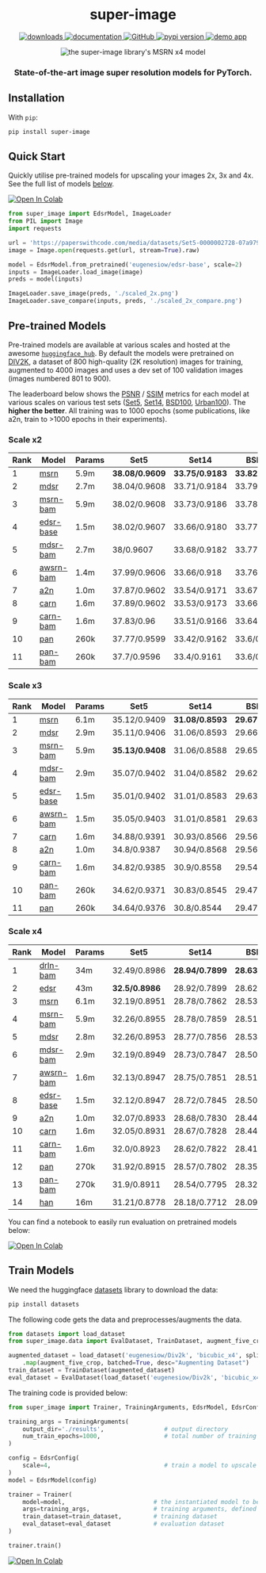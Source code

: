 <h1 align="center">super-image</h1>

<p align="center">
    <a href="https://pypi.org/project/super-image/">
        <img alt="downloads" src="https://img.shields.io/pypi/dm/super-image">
    </a>
    <a href="https://eugenesiow.github.io/super-image/">
        <img alt="documentation" src="https://img.shields.io/badge/docs-mkdocs-blue.svg?style=flat">
    </a>
    <a href="https://github.com/eugenesiow/super-image/blob/main/LICENSE">
		<img alt="GitHub" src="https://img.shields.io/github/license/eugenesiow/super-image.svg?color=blue">
	</a>
    <a href="https://pypi.org/project/super-image/">
        <img alt="pypi version" src="https://img.shields.io/pypi/v/super-image.svg">
    </a>
    <a href="https://huggingface.co/spaces/eugenesiow/super-image">
        <img alt="demo app" src="https://img.shields.io/badge/demo-spaces-purple.svg?style=flat">
    </a>
</p>

<p align="center">
    <img align="center" alt="the super-image library's MSRN x4 model" src="https://github.com/eugenesiow/super-image/raw/main/docs/banner.png">
</p>

<h3 align="center">
    <p>State-of-the-art image super resolution models for PyTorch.</p>
</h3>

## Installation

With `pip`:
```bash
pip install super-image
```

## Quick Start

Quickly utilise pre-trained models for upscaling your images 2x, 3x and 4x. See the full list of models [below](#pre-trained-models).

[![Open In Colab](https://colab.research.google.com/assets/colab-badge.svg)](https://colab.research.google.com/github/eugenesiow/super-image-notebooks/blob/master/notebooks/Upscale_Images_with_Pretrained_super_image_Models.ipynb "Open in Colab")

```python
from super_image import EdsrModel, ImageLoader
from PIL import Image
import requests

url = 'https://paperswithcode.com/media/datasets/Set5-0000002728-07a9793f_zA3bDjj.jpg'
image = Image.open(requests.get(url, stream=True).raw)

model = EdsrModel.from_pretrained('eugenesiow/edsr-base', scale=2)
inputs = ImageLoader.load_image(image)
preds = model(inputs)

ImageLoader.save_image(preds, './scaled_2x.png')
ImageLoader.save_compare(inputs, preds, './scaled_2x_compare.png')
```

## Pre-trained Models
Pre-trained models are available at various scales and hosted at the awesome [`huggingface_hub`](https://huggingface.co/models?filter=super-image). By default the models were pretrained on [DIV2K](https://huggingface.co/datasets/eugenesiow/Div2k), a dataset of 800 high-quality (2K resolution) images for training, augmented to 4000 images and uses a dev set of 100 validation images (images numbered 801 to 900). 

The leaderboard below shows the 
[PSNR](https://en.wikipedia.org/wiki/Peak_signal-to-noise_ratio#Quality_estimation_with_PSNR) / [SSIM](https://en.wikipedia.org/wiki/Structural_similarity#Algorithm) 
metrics for each model at various scales on various test sets ([Set5](https://huggingface.co/datasets/eugenesiow/Set5), 
[Set14](https://huggingface.co/datasets/eugenesiow/Set14), 
[BSD100](https://huggingface.co/datasets/eugenesiow/BSD100), 
[Urban100](https://huggingface.co/datasets/eugenesiow/Urban100)). The **higher the better**. 
All training was to 1000 epochs (some publications, like a2n, train to >1000 epochs in their experiments). 

### Scale x2

|Rank   |Model  	                                                |Params         |Set5  	            |Set14  	        |BSD100  	        |Urban100  	        |
|---    |---	                                                    |---            |---                |---	            |---	            |---	            |
|1      |[msrn](https://huggingface.co/eugenesiow/msrn)  	        |5.9m           |**38.08/0.9609**   |**33.75/0.9183**  	|**33.82/0.9258**   |**32.14/0.9287**   |
|2      |[mdsr](https://huggingface.co/eugenesiow/mdsr)             |2.7m           |38.04/0.9608       |33.71/0.9184       |33.79/0.9256       |32.14/0.9283       |
|3      |[msrn-bam](https://huggingface.co/eugenesiow/msrn-bam)  	|5.9m           |38.02/0.9608       |33.73/0.9186  	    |33.78/0.9253       |32.08/0.9276       |
|4      |[edsr-base](https://huggingface.co/eugenesiow/edsr-base)  	|1.5m           |38.02/0.9607       |33.66/0.9180       |33.77/0.9254       |32.04/0.9276       |
|5      |[mdsr-bam](https://huggingface.co/eugenesiow/mdsr-bam)     |2.7m           |38/0.9607          |33.68/0.9182       |33.77/0.9253       |32.04/0.9272       |
|6      |[awsrn-bam](https://huggingface.co/eugenesiow/awsrn-bam)   |1.4m           |37.99/0.9606       |33.66/0.918        |33.76/0.9253       |31.95/0.9265       |
|7      |[a2n](https://huggingface.co/eugenesiow/a2n)   	        |1.0m           |37.87/0.9602       |33.54/0.9171       |33.67/0.9244       |31.71/0.9240       |
|8      |[carn](https://huggingface.co/eugenesiow/carn)             |1.6m           |37.89/0.9602       |33.53/0.9173       |33.66/0.9242       |31.62/0.9229       |
|9      |[carn-bam](https://huggingface.co/eugenesiow/carn-bam)     |1.6m           |37.83/0.96         |33.51/0.9166       |33.64/0.924        |31.53/0.922        |
|10     |[pan](https://huggingface.co/eugenesiow/pan)               |260k           |37.77/0.9599       |33.42/0.9162       |33.6/0.9235        |31.31/0.9197       |
|11     |[pan-bam](https://huggingface.co/eugenesiow/pan-bam)       |260k           |37.7/0.9596        |33.4/0.9161        |33.6/0.9234        |31.35/0.92         |

### Scale x3

|Rank   |Model  	                                                |Params         |Set5  	            |Set14  	        |BSD100  	        |Urban100  	        |
|---    |---	                                                    |---            |---                |---	            |---	            |---	            |
|1      |[msrn](https://huggingface.co/eugenesiow/msrn)             |6.1m           |35.12/0.9409       |**31.08/0.8593**   |**29.67/0.8198**   |**29.31/0.8743**   |
|2      |[mdsr](https://huggingface.co/eugenesiow/mdsr)  	        |2.9m           |35.11/0.9406       |31.06/0.8593  	    |29.66/0.8196       |29.29/0.8738       |
|3      |[msrn-bam](https://huggingface.co/eugenesiow/msrn-bam)  	|5.9m           |**35.13/0.9408**   |31.06/0.8588  	    |29.65/0.8196       |29.26/0.8736       |
|4      |[mdsr-bam](https://huggingface.co/eugenesiow/mdsr-bam)  	|2.9m           |35.07/0.9402       |31.04/0.8582       |29.62/0.8188       |29.16/0.8717       |
|5      |[edsr-base](https://huggingface.co/eugenesiow/edsr-base)  	|1.5m           |35.01/0.9402       |31.01/0.8583       |29.63/0.8190       |29.19/0.8722       |
|6      |[awsrn-bam](https://huggingface.co/eugenesiow/awsrn-bam)   |1.5m           |35.05/0.9403       |31.01/0.8581       |29.63/0.8188       |29.14/0.871        |
|7      |[carn](https://huggingface.co/eugenesiow/carn)             |1.6m           |34.88/0.9391       |30.93/0.8566       |29.56/0.8173       |28.95/0.867        |
|8      |[a2n](https://huggingface.co/eugenesiow/a2n)   	        |1.0m           |34.8/0.9387        |30.94/0.8568       |29.56/0.8173       |28.95/0.8671       |
|9      |[carn-bam](https://huggingface.co/eugenesiow/carn-bam)     |1.6m           |34.82/0.9385       |30.9/0.8558        |29.54/0.8166       |28.84/0.8648       |
|10     |[pan-bam](https://huggingface.co/eugenesiow/pan-bam)       |260k           |34.62/0.9371       |30.83/0.8545       |29.47/0.8153       |28.64/0.861        |
|11     |[pan](https://huggingface.co/eugenesiow/pan)               |260k           |34.64/0.9376       |30.8/0.8544        |29.47/0.815        |28.61/0.8603       |

### Scale x4

|Rank   |Model  	                                                |Params         |Set5  	            |Set14  	        |BSD100  	        |Urban100  	        |
|---    |---	                                                    |---            |---                |---	            |---	            |---	            |
|1      |[drln-bam](https://huggingface.co/eugenesiow/drln-bam)     |34m            |32.49/0.8986       |**28.94/0.7899**   |**28.63/0.7686**   |26.53/0.7991       |
|2      |[edsr](https://huggingface.co/eugenesiow/edsr)             |43m            |**32.5/0.8986**    |28.92/0.7899       |28.62/0.7689       |**26.53/0.7995**   |
|3      |[msrn](https://huggingface.co/eugenesiow/msrn)             |6.1m           |32.19/0.8951       |28.78/0.7862       |28.53/0.7657       |26.12/0.7866       |
|4      |[msrn-bam](https://huggingface.co/eugenesiow/msrn-bam)  	|5.9m           |32.26/0.8955       |28.78/0.7859       |28.51/0.7651       |26.10/0.7857       |
|5      |[mdsr](https://huggingface.co/eugenesiow/mdsr)             |2.8m           |32.26/0.8953       |28.77/0.7856       |28.53/0.7653       |26.07/0.7851       |
|6      |[mdsr-bam](https://huggingface.co/eugenesiow/mdsr-bam)     |2.9m           |32.19/0.8949       |28.73/0.7847       |28.50/0.7645       |26.02/0.7834       |
|7      |[awsrn-bam](https://huggingface.co/eugenesiow/awsrn-bam)   |1.6m           |32.13/0.8947       |28.75/0.7851       |28.51/0.7647       |26.03/0.7838       |
|8      |[edsr-base](https://huggingface.co/eugenesiow/edsr-base)  	|1.5m           |32.12/0.8947       |28.72/0.7845       |28.50/0.7644       |26.02/0.7832       |
|9      |[a2n](https://huggingface.co/eugenesiow/a2n)               |1.0m           |32.07/0.8933       |28.68/0.7830       |28.44/0.7624       |25.89/0.7787       |
|10     |[carn](https://huggingface.co/eugenesiow/carn)             |1.6m           |32.05/0.8931       |28.67/0.7828       |28.44/0.7625       |25.85/0.7768       |
|11     |[carn-bam](https://huggingface.co/eugenesiow/carn-bam)     |1.6m           |32.0/0.8923        |28.62/0.7822       |28.41/0.7614       |25.77/0.7741       |
|12     |[pan](https://huggingface.co/eugenesiow/pan)               |270k           |31.92/0.8915       |28.57/0.7802       |28.35/0.7595       |25.63/0.7692       |
|13     |[pan-bam](https://huggingface.co/eugenesiow/pan-bam)       |270k           |31.9/0.8911        |28.54/0.7795       |28.32/0.7591       |25.6/0.7691        |
|14     |[han](https://huggingface.co/eugenesiow/han)               |16m            |31.21/0.8778       |28.18/0.7712       |28.09/0.7533       |25.1/0.7497        |

You can find a notebook to easily run evaluation on pretrained models below:

[![Open In Colab](https://colab.research.google.com/assets/colab-badge.svg)](https://colab.research.google.com/github/eugenesiow/super-image-notebooks/blob/master/notebooks/Evaluate_Pretrained_super_image_Models.ipynb "Open in Colab")

## Train Models

We need the huggingface [datasets](https://huggingface.co/datasets?filter=task_ids:other-other-image-super-resolution) library to download the data:
```bash
pip install datasets
```
The following code gets the data and preprocesses/augments the data.

```python
from datasets import load_dataset
from super_image.data import EvalDataset, TrainDataset, augment_five_crop

augmented_dataset = load_dataset('eugenesiow/Div2k', 'bicubic_x4', split='train')\
    .map(augment_five_crop, batched=True, desc="Augmenting Dataset")                                # download and augment the data with the five_crop method
train_dataset = TrainDataset(augmented_dataset)                                                     # prepare the train dataset for loading PyTorch DataLoader
eval_dataset = EvalDataset(load_dataset('eugenesiow/Div2k', 'bicubic_x4', split='validation'))      # prepare the eval dataset for the PyTorch DataLoader
```

The training code is provided below:
```python
from super_image import Trainer, TrainingArguments, EdsrModel, EdsrConfig

training_args = TrainingArguments(
    output_dir='./results',                 # output directory
    num_train_epochs=1000,                  # total number of training epochs
)

config = EdsrConfig(
    scale=4,                                # train a model to upscale 4x
)
model = EdsrModel(config)

trainer = Trainer(
    model=model,                         # the instantiated model to be trained
    args=training_args,                  # training arguments, defined above
    train_dataset=train_dataset,         # training dataset
    eval_dataset=eval_dataset            # evaluation dataset
)

trainer.train()
```

[![Open In Colab](https://colab.research.google.com/assets/colab-badge.svg)](https://colab.research.google.com/github/eugenesiow/super-image-notebooks/blob/master/notebooks/Train_super_image_Models.ipynb "Open in Colab")